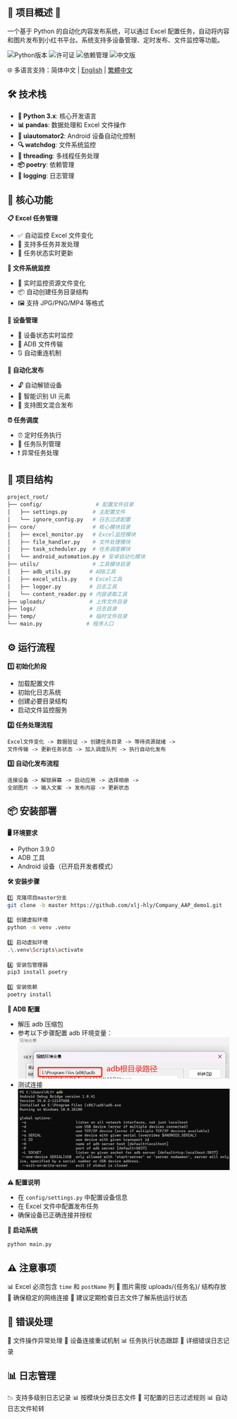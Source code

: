## 🚀 项目概述 📱

一个基于 Python 的自动化内容发布系统，可以通过 Excel 配置任务，自动将内容和图片发布到小红书平台。系统支持多设备管理、定时发布、文件监控等功能。

![Python版本](https://img.shields.io/badge/Python-3.9-blue?logo=python)
![许可证](https://img.shields.io/github/license/xlj-hly/Company_AAP_demo1)
![依赖管理](https://img.shields.io/badge/dependencies-poetry-blueviolet)
![中文版](https://img.shields.io/badge/语言-简体中文-brightgreen)

🌐 多语言支持：简体中文 | [English](README.en.md) | [繁體中文](README.zh-TW.md)

## 🛠️ 技术栈

- **🐍 Python 3.x**: 核心开发语言
- **📊 pandas**: 数据处理和 Excel 文件操作
- **📱 uiautomator2**: Android 设备自动化控制
- **🔍 watchdog**: 文件系统监控
- **🧵 threading**: 多线程任务处理
- **📦 poetry**: 依赖管理
- **📝 logging**: 日志管理

## 🌟 核心功能

**📋 Excel 任务管理**

- ✅ 自动监控 Excel 文件变化
- 🔄 支持多任务并发处理
- 📅 任务状态实时更新

**📂 文件系统监控**

- 📁 实时监控资源文件变化
- 📦 自动创建任务目录结构
- 🖼️ 支持 JPG/PNG/MP4 等格式

**📱 设备管理**

- 🔌 设备状态实时监控
- 📲 ADB 文件传输
- 🔃 自动重连机制

**🚀 自动化发布**

- 🔓 自动解锁设备
- 🤖 智能识别 UI 元素
- 📸 支持图文混合发布

**⏰ 任务调度**

- ⏰ 定时任务执行
- 🚦 任务队列管理
- ❗ 异常任务处理

## 📂 项目结构

```bash
project_root/
├── config/                 # 配置文件目录
│   ├── settings.py        # 主配置文件
│   └── ignore_config.py   # 日志过滤配置
├── core/                  # 核心模块目录
│   ├── excel_monitor.py   # Excel监控模块
│   ├── file_handler.py    # 文件处理模块
│   ├── task_scheduler.py  # 任务调度模块
│   └── android_automation.py # 安卓自动化模块
├── utils/                 # 工具模块目录
│   ├── adb_utils.py      # ADB工具
│   ├── excel_utils.py    # Excel工具
│   ├── logger.py         # 日志工具
│   └── content_reader.py # 内容读取工具
├── uploads/              # 上传文件目录
├── logs/                 # 日志目录
├── temp/                 # 临时文件目录
└── main.py              # 程序入口
```

## ⚙️ 运行流程

**1️⃣ 初始化阶段**

- 加载配置文件
- 初始化日志系统
- 创建必要目录结构
- 启动文件监控服务

**2️⃣ 任务处理流程**

```
Excel文件变化 -> 数据验证 -> 创建任务目录 -> 等待资源就绪 ->
文件传输 -> 更新任务状态 -> 加入调度队列 -> 执行自动化发布
```

**3️⃣ 自动化发布流程**

```
连接设备 -> 解锁屏幕 -> 启动应用 -> 选择相册 ->
全部图片 -> 输入文案 -> 发布内容 -> 更新状态
```

## 📦 安装部署

**🖥️ 环境要求**

- Python 3.9.0
- ADB 工具
- Android 设备（已开启开发者模式）

**🛠️ 安装步骤**

```bash
1️⃣ 克隆项目master分支
git clone -b master https://github.com/xlj-hly/Company_AAP_demo1.git

2️⃣ 创建虚拟环境
python -m venv .venv

3️⃣ 启动虚拟环境
.\.venv\Scripts\activate

4️⃣ 安装包管理器
pip3 install poetry

5️⃣ 安装依赖
poetry install
```

**📲 ADB 配置**

- 解压 adb 压缩包
- 参考以下步骤配置 adb 环境变量：
  ![配置adb环境变量说明](adb/adb.png)
- 测试连接
  ![adb测试连接](adb/adb2.png)

**⚠️ 配置说明**

- 在 `config/settings.py` 中配置设备信息
- 在 Excel 文件中配置发布任务
- 确保设备已正确连接并授权

**🚀 启动系统**

```bash
python main.py
```

## ⚠️ 注意事项

📊 Excel 必须包含 `time` 和 `postName` 列
📁 图片需按 uploads/{任务名}/ 结构存放
📶 确保稳定的网络连接
📝 建议定期检查日志文件了解系统运行状态

## 🚨 错误处理

🚨 文件操作异常处理
📲 设备连接重试机制
📊 任务执行状态跟踪
📝 详细错误日志记录

## 📊 日志管理

📉 支持多级别日志记录
📊 按模块分类日志文件
📅 可配置的日志过滤规则
📊 自动日志文件轮转
